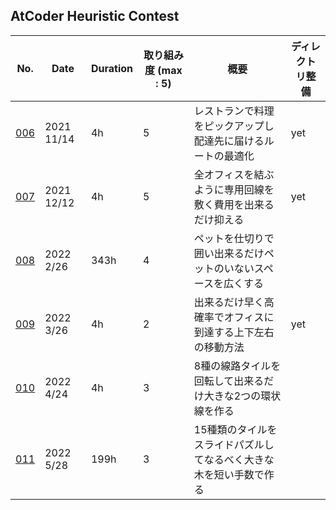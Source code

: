 ## AtCoder Heuristic Contest

| No. | Date | Duration | 取り組み度  (max : 5) | 概要 | ディレクトリ整備 |
| --- | --- | --- | --- | --- | --- |
| [006](https://github.com/habvi/atcoder_heuristic_contest/tree/master/006_FoodDelivery) | 2021  11/14 | 4h | 5 | レストランで料理をピックアップし配達先に届けるルートの最適化 | yet |
| [007](https://github.com/habvi/atcoder_heuristic_contest/tree/master/007_OnlineMST) | 2021  12/12 | 4h | 5 | 全オフィスを結ぶように専用回線を敷く費用を出来るだけ抑える | yet |
| [008](https://github.com/habvi/AHC008_Territory_python) | 2022  2/26 | 343h | 4 | ペットを仕切りで囲い出来るだけペットのいないスペースを広くする | |
| [009](https://github.com/habvi/atcoder_heuristic_contest/tree/master/009_RobustMemory-of-CommutingRoutes) | 2022  3/26 | 4h | 2 | 出来るだけ早く高確率でオフィスに到達する上下左右の移動方法 | yet |
| [010](https://github.com/habvi/atcoder_heuristic_contest/tree/master/010_LoopLines) | 2022  4/24 | 4h | 3 | 8種の線路タイルを回転して出来るだけ大きな2つの環状線を作る |
| [011](https://github.com/habvi/atcoder_heuristic_contest/tree/ahc011/011_SlidingTreePuzzle) | 2022  5/28 | 199h | 3 | 15種類のタイルをスライドパズルしてなるべく大きな木を短い手数で作る |